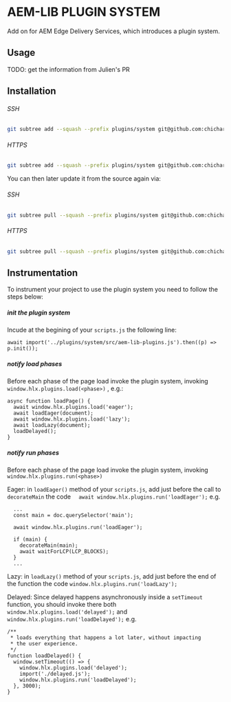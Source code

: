 # AEM-LIB PLUGIN SYSTEM
Add on for AEM Edge Delivery Services, which introduces a plugin system.

## Usage
TODO: get the information from Julien's PR

## Installation
###### SSH

```bash
git subtree add --squash --prefix plugins/system git@github.com:chicharr/aem-lib-plugin-system.git main
```

###### HTTPS

```bash
git subtree add --squash --prefix plugins/system git@github.com:chicharr/aem-lib-plugin-system.git main
```

You can then later update it from the source again via:

###### SSH

```bash
git subtree pull --squash --prefix plugins/system git@github.com:chicharr/aem-lib-plugin-system.git main
```

###### HTTPS

```bash
git subtree pull --squash --prefix plugins/system git@github.com:chicharr/aem-lib-plugin-system.git main
```

## Instrumentation
To instrument your project to use the plugin system you need to follow the steps below:

##### init the plugin system
Incude at the begining of your `scripts.js` the following line:
```
await import('../plugins/system/src/aem-lib-plugins.js').then((p) => p.init());
```

##### notify load phases
Before each phase of the page load invoke the plugin system, invoking `window.hlx.plugins.load(<phase>)` , e.g.:

```
async function loadPage() {
  await window.hlx.plugins.load('eager');
  await loadEager(document);
  await window.hlx.plugins.load('lazy');
  await loadLazy(document);
  loadDelayed();
}
```

##### notify run phases

Before each phase of the page load invoke the plugin system, invoking `window.hlx.plugins.run(<phase>)`

Eager:
in `loadEager()` method of your `scripts.js`, add just before the call to `decorateMain` the code `  await window.hlx.plugins.run('loadEager');`
e.g.


```
  ...
  const main = doc.querySelector('main');

  await window.hlx.plugins.run('loadEager');

  if (main) {
    decorateMain(main);
    await waitForLCP(LCP_BLOCKS);
  }
  ...
```


Lazy:
in `loadLazy()` method of your `scripts.js`, add just before the end of the function the code `window.hlx.plugins.run('loadLazy');`


Delayed:
Since delayed happens asynchronously inside a `setTimeout` function, you should invoke there both `window.hlx.plugins.load('delayed');` and `window.hlx.plugins.run('loadDelayed');`
e.g.

```
/**
 * loads everything that happens a lot later, without impacting
 * the user experience.
 */
function loadDelayed() {
  window.setTimeout(() => {
    window.hlx.plugins.load('delayed');
    import('./delayed.js');
    window.hlx.plugins.run('loadDelayed');
  }, 3000);
}
```